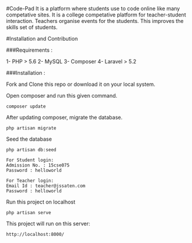 #Code-Pad
It is a platform where students use to code online like many competative sites. It is a college competative platform for teacher-student interaction.
Teachers organise events for the students. This improves the skills set of students.

#Installation and Contribution

###Requirements :

1- PHP > 5.6 
2- MySQL 
3- Composer 
4- Laravel > 5.2 

###Installation :

Fork and Clone this repo or download it on your local system.

Open composer and run this given command.
```
composer update
```

After updating composer, migrate the database.
```
php artisan migrate
```

Seed the database
```
php artisan db:seed
```

```
For Student login:
Admission No. : 15cse075
Password : helloworld

For Teacher login:
Email Id : teacher@jssaten.com
Password : helloworld
```

Run this project on localhost
```
php artisan serve
```

This project will run on this server:
```
http://localhost:8000/
```
